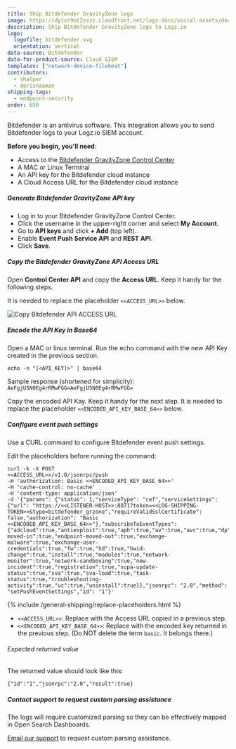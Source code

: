 ```yaml
---
title: Ship Bitdefender GravityZone logs
image: https://dytvr9ot2sszz.cloudfront.net/logz-docs/social-assets/docs-social.jpg
description: Ship Bitdefender GravityZone logs to Logz.io
logo:
  logofile: bitdefender.svg
  orientation: vertical
data-source: Bitdefender
data-for-product-source: Cloud SIEM
templates: ["network-device-filebeat"]
contributors:
  - shalper
  - dorisnaaman
shipping-tags:
  - endpoint-security
order: 650
---
```

Bitdefender is an antivirus software. This integration allows you to send Bitdefender logs to your Logz.io SIEM account.

**Before you begin, you'll need**:

* Access to the [Bitdefender GravityZone Control Center](https://gravityzone.bitdefender.com/)
* A MAC or Linux Terminal
* An API key for the Bitdefender cloud instance
* A Cloud Access URL for the Bitdefender cloud instance

<div class="tasklist">

##### Generate Bitdefender GravityZone API key

* Log in to your Bitdefender GravityZone Control Center.
* Click the username in the upper-right corner and select **My Account**.
* Go to **API keys** and click **+ Add** (top left).
* Enable **Event Push Service API** and **REST API**.
* Click **Save**.

##### Copy the Bitdefender GravityZone API Access URL

Open **Control Center API** and copy the **Access URL**. Keep it handy for the following steps.

It is needed to replace the placeholder `<<ACCESS_URL>>` below.

![Copy Bitdefender API ACCESS URL](https://dytvr9ot2sszz.cloudfront.net/logz-docs/security-integrations/bitdefender.png)


##### Encode the API Key in Base64

Open a MAC or linux terminal. Run the echo command with the new API Key created in the previous section.

```
echo -n "[<API_KEY]>" | base64
```
Sample response (shortened for simplicity): `AeFgjU5N0Eg4rRMwFGG=AeFgjU5N0Eg4rRMwFGG=`

Copy the encoded API Kay. Keep it handy for the next step. It is needed to replace the placeholder `<<ENCODED_API_KEY_BASE_64>>` below.

##### Configure event push settings

Use a CURL command to configure Bitdefender event push settings.

Edit the placeholders before running the command:

```
curl -k -X POST
<<ACCESS_URL>>/v1.0/jsonrpc/push
-H 'authorization: Basic <<ENCODED_API_KEY_BASE_64>>'
-H 'cache-control: no-cache'
-H 'content-type: application/json'
-d '{"params": {"status": 1,"serviceType": "cef","serviceSettings": {"url": "https://<<LISTENER-HOST>>:8071?token=<<LOG-SHIPPING-TOKEN>>&type=bitdefender_grzone","requireValidSslCertificate": false,"authorization": "Basic <<ENCODED_API_KEY_BASE_64>>"},"subscribeToEventTypes": {"adcloud":true,"antiexploit":true,"aph":true,"av":true,"avc":true,"dp":true,"endpoint-moved-in":true,"endpoint-moved-out":true,"exchange-malware":true,"exchange-user-credentials":true,"fw":true,"hd":true,"hwid-change":true,"install":true,"modules":true,"network-monitor":true,"network-sandboxing":true,"new-incident":true,"registration":true,"supa-update-status":true,"sva":true,"sva-load":true,"task-status":true,"troubleshooting-activity":true,"uc":true,"uninstall":true}},"jsonrpc": "2.0","method": "setPushEventSettings","id": "1"}'
```


{% include /general-shipping/replace-placeholders.html %}


* `<<ACCESS_URL>>`: Replace with the Access URL copied in a previous step.
* `<<ENCODED_API_KEY_BASE_64>>`: Replace with the encoded key returned in the previous step. (Do NOT delete the term `basic`. It belongs there.)


###### Expected returned value

The returned value should look like this:

```
{"id":"1","jsonrpc":"2.0","result":true}
```

##### Contact support to request custom parsing assistance

The logs will require customized parsing so they can be effectively mapped in Open Search Dashboards.

[Email our support](mailto:help@logz.io?subject=Requesting%20parsing%20assistance%20for%20Bitdefender%20security%20logs&body=Hi!%20Please%20be%20in%20touch%20with%20further%20instructions%20for%20parsing%20Bitdefender%20security%20logs.%20Thanks!) to request custom parsing assistance.


</div>